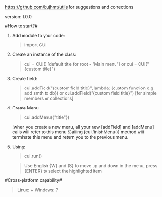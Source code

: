 https://github.com/bujhmt/utils for suggestions and corrections

version: 1.0.0

#How to start?#

1) Add module to your code:

    > import CUI

2) Create an instance of the class:

    > cui = CUI() [default title for root - "Main menu"]
        or
    > cui = CUI("{custom title}")

3) Create field:

    > cui.addField("{custom field title}", lambda: {custom function  e.g. add smth to db})
        or
    > cui.addField("{custom field title}") [for simple members or collections]

4) Create Menu

    > cui.addMenu({"title"})

    !when you create a new menu, all your new [addField] and [addMenu] calls will refer to this menu
    !Calling [cui.finishMenu()] method will terminate this menu and return you to the previous menu.

5) Using:
    
    > cui.run()

    > Use English {W} and {S} to move up and down in the menu, press {ENTER} to select the highlighted item

#Cross-platform capability#

> Linux: +
> Windows: ?


